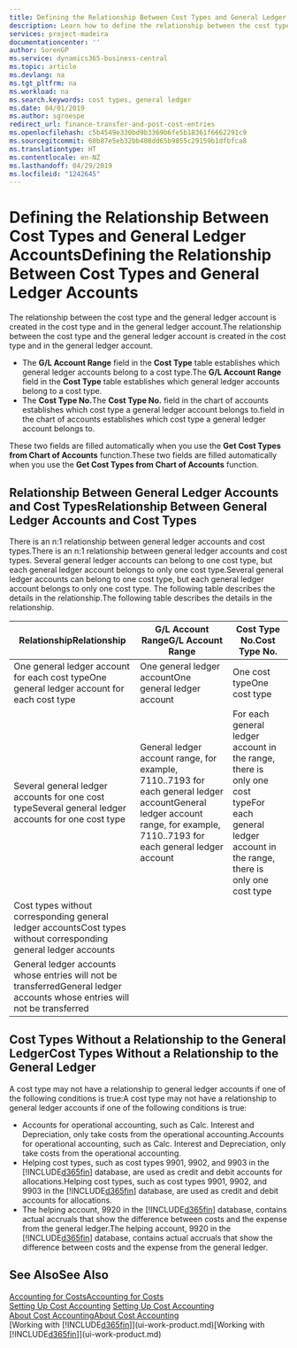 ```yaml
---
title: Defining the Relationship Between Cost Types and General Ledger Accounts | Microsoft Docs
description: Learn how to define the relationship between the cost type and the general ledger account.
services: project-madeira
documentationcenter: ''
author: SorenGP
ms.service: dynamics365-business-central
ms.topic: article
ms.devlang: na
ms.tgt_pltfrm: na
ms.workload: na
ms.search.keywords: cost types, general ledger
ms.date: 04/01/2019
ms.author: sgroespe
redirect_url: finance-transfer-and-post-cost-entries
ms.openlocfilehash: c5b4549e330bd9b3369b6fe5b18361f6662291c9
ms.sourcegitcommit: 60b87e5eb32bb408dd65b9855c29159b1dfbfca8
ms.translationtype: HT
ms.contentlocale: en-NZ
ms.lasthandoff: 04/29/2019
ms.locfileid: "1242645"
---
```

# <a name="defining-the-relationship-between-cost-types-and-general-ledger-accounts"></a><span data-ttu-id="c51ec-103">Defining the Relationship Between Cost Types and General Ledger Accounts</span><span class="sxs-lookup"><span data-stu-id="c51ec-103">Defining the Relationship Between Cost Types and General Ledger Accounts</span></span>
<span data-ttu-id="c51ec-104">The relationship between the cost type and the general ledger account is created in the cost type and in the general ledger account.</span><span class="sxs-lookup"><span data-stu-id="c51ec-104">The relationship between the cost type and the general ledger account is created in the cost type and in the general ledger account.</span></span>  

* <span data-ttu-id="c51ec-105">The **G/L Account Range** field in the **Cost Type** table establishes which general ledger accounts belong to a cost type.</span><span class="sxs-lookup"><span data-stu-id="c51ec-105">The **G/L Account Range** field in the **Cost Type** table establishes which general ledger accounts belong to a cost type.</span></span>  
* <span data-ttu-id="c51ec-106">The **Cost Type No.**</span><span class="sxs-lookup"><span data-stu-id="c51ec-106">The **Cost Type No.**</span></span> <span data-ttu-id="c51ec-107">field in the chart of accounts establishes which cost type a general ledger account belongs to.</span><span class="sxs-lookup"><span data-stu-id="c51ec-107">field in the chart of accounts establishes which cost type a general ledger account belongs to.</span></span>  

<span data-ttu-id="c51ec-108">These two fields are filled automatically when you use the **Get Cost Types from Chart of Accounts** function.</span><span class="sxs-lookup"><span data-stu-id="c51ec-108">These two fields are filled automatically when you use the **Get Cost Types from Chart of Accounts** function.</span></span>  

## <a name="relationship-between-general-ledger-accounts-and-cost-types"></a><span data-ttu-id="c51ec-109">Relationship Between General Ledger Accounts and Cost Types</span><span class="sxs-lookup"><span data-stu-id="c51ec-109">Relationship Between General Ledger Accounts and Cost Types</span></span>  
<span data-ttu-id="c51ec-110">There is an n:1 relationship between general ledger accounts and cost types.</span><span class="sxs-lookup"><span data-stu-id="c51ec-110">There is an n:1 relationship between general ledger accounts and cost types.</span></span> <span data-ttu-id="c51ec-111">Several general ledger accounts can belong to one cost type, but each general ledger account belongs to only one cost type.</span><span class="sxs-lookup"><span data-stu-id="c51ec-111">Several general ledger accounts can belong to one cost type, but each general ledger account belongs to only one cost type.</span></span> <span data-ttu-id="c51ec-112">The following table describes the details in the relationship.</span><span class="sxs-lookup"><span data-stu-id="c51ec-112">The following table describes the details in the relationship.</span></span>  

|<span data-ttu-id="c51ec-113">Relationship</span><span class="sxs-lookup"><span data-stu-id="c51ec-113">Relationship</span></span>|<span data-ttu-id="c51ec-114">**G/L Account Range**</span><span class="sxs-lookup"><span data-stu-id="c51ec-114">**G/L Account Range**</span></span>|<span data-ttu-id="c51ec-115">**Cost Type No.**</span><span class="sxs-lookup"><span data-stu-id="c51ec-115">**Cost Type No.**</span></span>|  
|------------------|------------------------------------------------|-------------------------------------------|  
|<span data-ttu-id="c51ec-116">One general ledger account for each cost type</span><span class="sxs-lookup"><span data-stu-id="c51ec-116">One general ledger account for each cost type</span></span>|<span data-ttu-id="c51ec-117">One general ledger account</span><span class="sxs-lookup"><span data-stu-id="c51ec-117">One general ledger account</span></span>|<span data-ttu-id="c51ec-118">One cost type</span><span class="sxs-lookup"><span data-stu-id="c51ec-118">One cost type</span></span>|  
|<span data-ttu-id="c51ec-119">Several general ledger accounts for one cost type</span><span class="sxs-lookup"><span data-stu-id="c51ec-119">Several general ledger accounts for one cost type</span></span>|<span data-ttu-id="c51ec-120">General ledger account range, for example, 7110..7193 for each general ledger account</span><span class="sxs-lookup"><span data-stu-id="c51ec-120">General ledger account range, for example, 7110..7193 for each general ledger account</span></span>|<span data-ttu-id="c51ec-121">For each general ledger account in the range, there is only one cost type</span><span class="sxs-lookup"><span data-stu-id="c51ec-121">For each general ledger account in the range, there is only one cost type</span></span>|  
|<span data-ttu-id="c51ec-122">Cost types without corresponding general ledger accounts</span><span class="sxs-lookup"><span data-stu-id="c51ec-122">Cost types without corresponding general ledger accounts</span></span>|<Empty>||  
|<span data-ttu-id="c51ec-123">General ledger accounts whose entries will not be transferred</span><span class="sxs-lookup"><span data-stu-id="c51ec-123">General ledger accounts whose entries will not be transferred</span></span>||<Empty>|  

## <a name="cost-types-without-a-relationship-to-the-general-ledger"></a><span data-ttu-id="c51ec-124">Cost Types Without a Relationship to the General Ledger</span><span class="sxs-lookup"><span data-stu-id="c51ec-124">Cost Types Without a Relationship to the General Ledger</span></span>  
<span data-ttu-id="c51ec-125">A cost type may not have a relationship to general ledger accounts if one of the following conditions is true:</span><span class="sxs-lookup"><span data-stu-id="c51ec-125">A cost type may not have a relationship to general ledger accounts if one of the following conditions is true:</span></span>  

* <span data-ttu-id="c51ec-126">Accounts for operational accounting, such as Calc. Interest and Depreciation, only take costs from the operational accounting.</span><span class="sxs-lookup"><span data-stu-id="c51ec-126">Accounts for operational accounting, such as Calc. Interest and Depreciation, only take costs from the operational accounting.</span></span>  
* <span data-ttu-id="c51ec-127">Helping cost types, such as cost types 9901, 9902, and 9903 in the [!INCLUDE[d365fin](includes/d365fin_md.md)] database, are used as credit and debit accounts for allocations.</span><span class="sxs-lookup"><span data-stu-id="c51ec-127">Helping cost types, such as cost types 9901, 9902, and 9903 in the [!INCLUDE[d365fin](includes/d365fin_md.md)] database, are used as credit and debit accounts for allocations.</span></span>  
* <span data-ttu-id="c51ec-128">The helping account, 9920 in the [!INCLUDE[d365fin](includes/d365fin_md.md)] database, contains actual accruals that show the difference between costs and the expense from the general ledger.</span><span class="sxs-lookup"><span data-stu-id="c51ec-128">The helping account, 9920 in the [!INCLUDE[d365fin](includes/d365fin_md.md)] database, contains actual accruals that show the difference between costs and the expense from the general ledger.</span></span>  

## <a name="see-also"></a><span data-ttu-id="c51ec-129">See Also</span><span class="sxs-lookup"><span data-stu-id="c51ec-129">See Also</span></span>  
[<span data-ttu-id="c51ec-130">Accounting for Costs</span><span class="sxs-lookup"><span data-stu-id="c51ec-130">Accounting for Costs</span></span>](finance-manage-cost-accounting.md)  
<span data-ttu-id="c51ec-131">[Setting Up Cost Accounting](finance-set-up-cost-accounting.md) </span><span class="sxs-lookup"><span data-stu-id="c51ec-131">[Setting Up Cost Accounting](finance-set-up-cost-accounting.md) </span></span>  
[<span data-ttu-id="c51ec-132">About Cost Accounting</span><span class="sxs-lookup"><span data-stu-id="c51ec-132">About Cost Accounting</span></span>](finance-about-cost-accounting.md)  
<span data-ttu-id="c51ec-133">[Working with [!INCLUDE[d365fin](includes/d365fin_md.md)]](ui-work-product.md)</span><span class="sxs-lookup"><span data-stu-id="c51ec-133">[Working with [!INCLUDE[d365fin](includes/d365fin_md.md)]](ui-work-product.md)</span></span>
